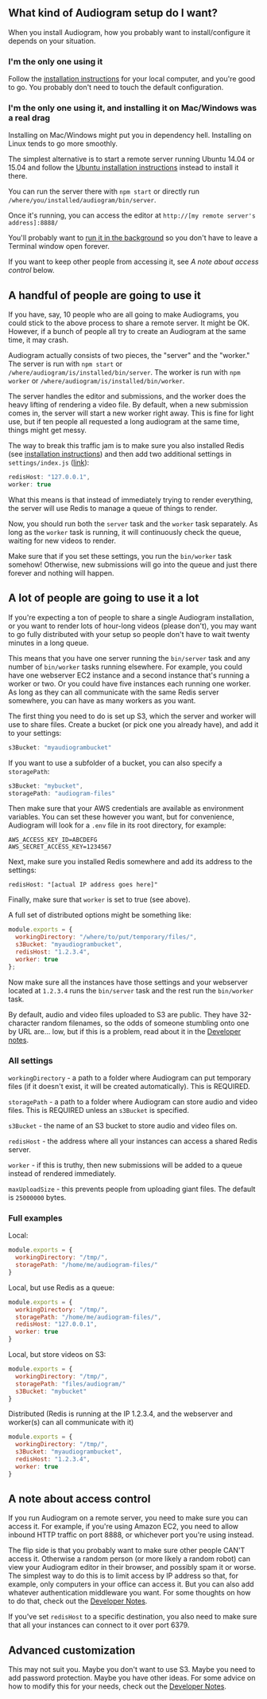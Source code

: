 ## What kind of Audiogram setup do I want?

When you install Audiogram, how you probably want to install/configure it depends on your situation.

### I'm the only one using it

Follow the [installation instructions](INSTALL.md) for your local computer, and you're good to go. You probably don't need to touch the default configuration.

### I'm the only one using it, and installing it on Mac/Windows was a real drag

Installing on Mac/Windows might put you in dependency hell. Installing on Linux tends to go more smoothly.

The simplest alternative is to start a remote server running Ubuntu 14.04 or 15.04 and follow the [Ubuntu installation instructions](INSTALL.md#ubuntu-1404-installation) instead to install it there.

You can run the server there with `npm start` or directly run `/where/you/installed/audiogram/bin/server`.

Once it's running, you can access the editor at `http://[my remote server's address]:8888/`

You'll probably want to [run it in the background](http://olegpuzanov.com/2014/04/08/run-any-script-as-a-daemon-process-in-ubuntu-with-upstart/) so you don't have to leave a Terminal window open forever.

If you want to keep other people from accessing it, see _A note about access control_ below.

## A handful of people are going to use it

If you have, say, 10 people who are all going to make Audiograms, you could stick to the above process to share a remote server.  It might be OK.  However, if a bunch of people all try to create an Audiogram at the same time, it may crash.

Audiogram actually consists of two pieces, the "server" and the "worker."  The server is run with `npm start` or `/where/audiogram/is/installed/bin/server`.  The worker is run with `npm worker` or `/where/audiogram/is/installed/bin/worker`.

The server handles the editor and submissions, and the worker does the heavy lifting of rendering a video file.  By default, when a new submission comes in, the server will start a new worker right away.  This is fine for light use, but if ten people all requested a long audiogram at the same time, things might get messy.

The way to break this traffic jam is to make sure you also installed Redis (see [installation instructions](INSTALL.md)) and then add two additional settings in `settings/index.js` ([link](settings/index.js)):

```js
redisHost: "127.0.0.1",
worker: true
```

What this means is that instead of immediately trying to render everything, the server will use Redis to manage a queue of things to render.

Now, you should run both the `server` task and the `worker` task separately.  As long as the `worker` task is running, it will continuously check the queue, waiting for new videos to render.

Make sure that if you set these settings, you run the `bin/worker` task somehow!  Otherwise, new submissions will go into the queue and just there forever and nothing will happen.

## A lot of people are going to use it a lot

If you're expecting a ton of people to share a single Audiogram installation, or you want to render lots of hour-long videos (please don't), you may want to go fully distributed with your setup so people don't have to wait twenty minutes in a long queue.

This means that you have one server running the `bin/server` task and any number of `bin/worker` tasks running elsewhere.  For example, you could have one webserver EC2 instance and a second instance that's running a worker or two.  Or you could have five instances each running one worker.  As long as they can all communicate with the same Redis server somewhere, you can have as many workers as you want.

The first thing you need to do is set up S3, which the server and worker will use to share files.  Create a bucket (or pick one you already have), and add it to your settings:

```js
s3Bucket: "myaudiogrambucket"
```

If you want to use a subfolder of a bucket, you can also specify a `storagePath`:

```js
s3Bucket: "mybucket",
storagePath: "audiogram-files"
```

Then make sure that your AWS credentials are available as environment variables.  You can set these however you want, but for convenience, Audiogram will look for a `.env` file in its root directory, for example:

```
AWS_ACCESS_KEY_ID=ABCDEFG
AWS_SECRET_ACCESS_KEY=1234567
```

Next, make sure you installed Redis somewhere and add its address to the settings:

```
redisHost: "[actual IP address goes here]"
```

Finally, make sure that `worker` is set to true (see above).

A full set of distributed options might be something like:

```js
module.exports = {
  workingDirectory: "/where/to/put/temporary/files/",
  s3Bucket: "myaudiogrambucket",
  redisHost: "1.2.3.4",
  worker: true
};
```

Now make sure all the instances have those settings and your webserver located at `1.2.3.4` runs the `bin/server` task and the rest run the `bin/worker` task.

By default, audio and video files uploaded to S3 are public. They have 32-character random filenames, so the odds of someone stumbling onto one by URL are... low, but if this is a problem, read about it in the [Developer notes](DEVELOPERS.md#make-s3-files-private).

### All settings

`workingDirectory` - a path to a folder where Audiogram can put temporary files (if it doesn't exist, it will be created automatically). This is REQUIRED.

`storagePath` - a path to a folder where Audiogram can store audio and video files. This is REQUIRED unless an `s3Bucket` is specified.

`s3Bucket` - the name of an S3 bucket to store audio and video files on.

`redisHost` - the address where all your instances can access a shared Redis server.

`worker` - if this is truthy, then new submissions will be added to a queue instead of rendered immediately.

`maxUploadSize` - this prevents people from uploading giant files.  The default is `25000000` bytes.

### Full examples

Local:

```js
module.exports = {
  workingDirectory: "/tmp/",
  storagePath: "/home/me/audiogram-files/"
}
```

Local, but use Redis as a queue:

```js
module.exports = {
  workingDirectory: "/tmp/",
  storagePath: "/home/me/audiogram-files/",
  redisHost: "127.0.0.1",
  worker: true
}
```

Local, but store videos on S3:

```js
module.exports = {
  workingDirectory: "/tmp/",
  storagePath: "files/audiogram/"
  s3Bucket: "mybucket"
}
```

Distributed (Redis is running at the IP 1.2.3.4, and the webserver and worker(s) can all communicate with it)

```js
module.exports = {
  workingDirectory: "/tmp/",
  s3Bucket: "myaudiogrambucket",
  redisHost: "1.2.3.4",
  worker: true
}
```

## A note about access control

If you run Audiogram on a remote server, you need to make sure you can access it.  For example, if you're using Amazon EC2, you need to allow inbound HTTP traffic on port 8888, or whichever port you're using instead.

The flip side is that you probably want to make sure other people CAN'T access it.  Otherwise a random person (or more likely a random robot) can view your Audiogram editor in their browser, and possibly spam it or worse.  The simplest way to do this is to limit access by IP address so that, for example, only computers in your office can access it.  But you can also add whatever authentication middleware you want. For some thoughts on how to do that, check out the [Developer Notes](DEVELOPERS.md#require-users-to-log-in).

If you've set `redisHost` to a specific destination, you also need to make sure that all your instances can connect to it over port 6379.

## Advanced customization

This may not suit you. Maybe you don't want to use S3. Maybe you need to add password protection. Maybe you have other ideas. For some advice on how to modify this for your needs, check out the [Developer Notes](DEVELOPERS.md).
